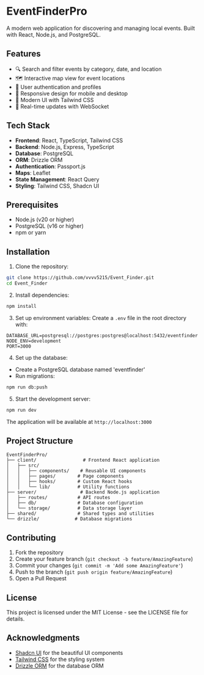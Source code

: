 # EventFinderPro

A modern web application for discovering and managing local events. Built with React, Node.js, and PostgreSQL.

## Features

- 🔍 Search and filter events by category, date, and location
- 🗺️ Interactive map view for event locations
- 👥 User authentication and profiles
- 📱 Responsive design for mobile and desktop
- 🎨 Modern UI with Tailwind CSS
- 🔄 Real-time updates with WebSocket

## Tech Stack

- **Frontend**: React, TypeScript, Tailwind CSS
- **Backend**: Node.js, Express, TypeScript
- **Database**: PostgreSQL
- **ORM**: Drizzle ORM
- **Authentication**: Passport.js
- **Maps**: Leaflet
- **State Management**: React Query
- **Styling**: Tailwind CSS, Shadcn UI

## Prerequisites

- Node.js (v20 or higher)
- PostgreSQL (v16 or higher)
- npm or yarn

## Installation

1. Clone the repository:
```bash
git clone https://github.com/vvvv5215/Event_Finder.git
cd Event_Finder
```

2. Install dependencies:
```bash
npm install
```

3. Set up environment variables:
Create a `.env` file in the root directory with:
```
DATABASE_URL=postgresql://postgres:postgres@localhost:5432/eventfinder
NODE_ENV=development
PORT=3000
```

4. Set up the database:
- Create a PostgreSQL database named 'eventfinder'
- Run migrations:
```bash
npm run db:push
```

5. Start the development server:
```bash
npm run dev
```

The application will be available at `http://localhost:3000`

## Project Structure

```
EventFinderPro/
├── client/                 # Frontend React application
│   ├── src/
│   │   ├── components/    # Reusable UI components
│   │   ├── pages/        # Page components
│   │   ├── hooks/        # Custom React hooks
│   │   └── lib/          # Utility functions
├── server/                # Backend Node.js application
│   ├── routes/           # API routes
│   ├── db/               # Database configuration
│   └── storage/          # Data storage layer
├── shared/               # Shared types and utilities
└── drizzle/             # Database migrations
```

## Contributing

1. Fork the repository
2. Create your feature branch (`git checkout -b feature/AmazingFeature`)
3. Commit your changes (`git commit -m 'Add some AmazingFeature'`)
4. Push to the branch (`git push origin feature/AmazingFeature`)
5. Open a Pull Request

## License

This project is licensed under the MIT License - see the LICENSE file for details.

## Acknowledgments

- [Shadcn UI](https://ui.shadcn.com/) for the beautiful UI components
- [Tailwind CSS](https://tailwindcss.com/) for the styling system
- [Drizzle ORM](https://orm.drizzle.team/) for the database ORM
